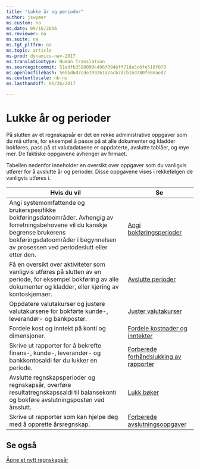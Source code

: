 ```yaml
---
title: "Lukke år og perioder"
author: jswymer
ms.custom: na
ms.date: 09/16/2016
ms.reviewer: na
ms.suite: na
ms.tgt_pltfrm: na
ms.topic: article
ms-prod: dynamics-nav-2017
ms.translationtype: Human Translation
ms.sourcegitcommit: 51adfb3588099c496f0946ff71da5c6fe518f070
ms.openlocfilehash: 569bd6d7cde709261a7acb7dcb16d780fe8eaed7
ms.contentlocale: nb-no
ms.lasthandoff: 06/26/2017

---
```

# <a name="close-years-and-periods"></a>Lukke år og perioder
På slutten av et regnskapsår er det en rekke administrative oppgaver som du må utføre, for eksempel å passe på at alle dokumenter og kladder bokføres, pass på at valutadataene er oppdaterte, avslutte tablåer, og mye mer. De faktiske oppgavene avhenger av firmaet.

Tabellen nedenfor inneholder en oversikt over oppgaver som du vanligvis utfører for å avslutte år og perioder. Disse oppgavene vises i rekkefølgen de vanligvis utføres i.

|Hvis du vil     |Se                   |
|-------|----------------------|
|Angi systemomfattende og brukerspesifikke bokføringsdatoområder. Avhengig av forretningsbehovene vil du kanskje begrense brukerens bokføringsdatoområder i begynnelsen av prosessen ved periodeslutt eller etter den.|[Angi bokføringsperioder](finance-setup-how-specify-posting-periods.md)|
|Få en oversikt over aktiviteter som vanligvis utføres på slutten av en periode, for eksempel bokføring av alle dokumenter og kladder, eller kjøring av kontoskjemaer.|[Avslutte perioder](year-how-complete-period-end-processes.md)|
|Oppdatere valutakurser og justere valutakursene for bokførte kunde-, leverandør- og bankposter.|[Juster valutakurser](finance-setup-setup-currencies.md)|
|Fordele kost og inntekt på konti og dimensjoner.|[Fordele kostnader og inntekter](year-allocate-costs-income.md)|
|Skrive ut rapporter for å bekrefte finans-, kunde-, leverandør- og bankkontosaldi før du lukker en periode.|[Forberede forhåndslukking av rapporter](year-prepare-preclose-reports.md)|
|Avslutte regnskapsperioder og regnskapsår, overføre resultatregnskapssaldi til balansekonti og bokføre avslutningsposten ved årsslutt.|[Lukk bøker](year-close-books.md)|
|Skrive ut rapporter som kan hjelpe deg med å opprette årsregnskap.|[Forberede avslutningsoppgaver](year-prepare-close-statements.md)|

## <a name="see-also"></a>Se også
[Åpne et nytt regnskapsår](finance-setup-how-open-new-fiscal-year.md)

